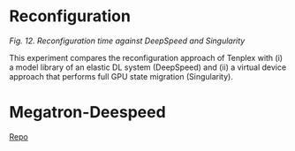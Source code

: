# Reconfiguration
_Fig. 12. Reconfiguration time against DeepSpeed and Singularity_

This experiment compares the reconfiguration approach of Tenplex with (i) a model library of an elastic DL system (DeepSpeed) and (ii) a virtual device approach that performs full GPU state migration (Singularity).

# Megatron-Deespeed
[Repo](https://github.com/kungfu-team/Megatron-DeepSpeed/tree/mw-before-rebase)
